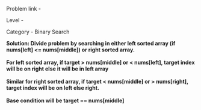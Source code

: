 Problem link - 

Level - 

Category - Binary Search

<b> Solution: Divide problem by searching in either left sorted array (if nums[left] <= nums[middle]) or right sorted array. 
<br><br>For left sorted array, if target > nums[middle] or < nums[left], target index will be on right else it will be in left array
<br><br>Similar for right sorted array, if target < nums[middle] or > nums[right], target index will be on left else right. 
<br><br>Base condition will be target == nums[middle]
  </b>
                                                                                                    
